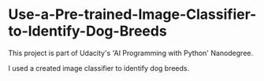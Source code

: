 # Use-a-Pre-trained-Image-Classifier-to-Identify-Dog-Breeds

This project is part of Udacity's 'AI Programming with Python' Nanodegree.

I used a created image classifier to identify dog breeds. 
